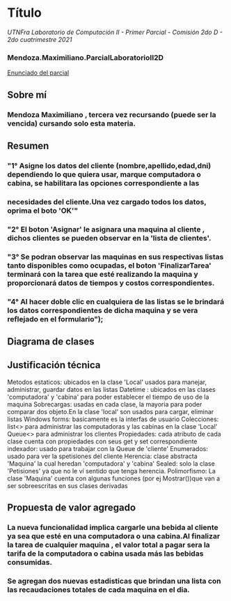 # Título
*UTNFra Laboratorio de Computación II - Primer Parcial - Comisión 2do D - 2do cuatrimestre 2021*

### Mendoza.Maximiliano.ParcialLaboratorioII2D

[Enunciado del parcial](https://codeutnfra.github.io/programacion_2_laboratorio_2_apuntes/docs/evaluaciones/parciales/2d-primer-parcial/)

## Sobre mí
### Mendoza Maximiliano , tercera vez recursando (puede ser la vencida) cursando solo esta materia.

## Resumen

### "1° Asigne los datos del cliente (nombre,apellido,edad,dni) dependiendo lo que quiera usar, marque computadora o cabina, se habilitara las opciones correspondiente a las
### necesidades del cliente.Una vez cargado todos los datos, oprima el boto 'OK'"        
### "2° El boton 'Asignar' le asignara una maquina al cliente , dichos clientes se pueden observar en la 'lista de clientes'.         
### "3° Se podran observar las maquinas en sus respectivas listas tanto disponibles como ocupadas, el boton 'FinalizarTarea' terminará con la tarea que esté realizando la maquina y proporcionará datos de tiempos y costos correspondientes.
### "4° Al hacer doble clic en cualquiera de las listas se le brindará los datos correspondientes de dicha maquina y se vera reflejado en el formulario");

## Diagrama de clases


## Justificación técnica
Metodos estaticos: ubicados en la clase 'Local' usados para manejar, administrar, guardar datos en las listas
Datetime : ubicados en las clases  'computadora' y 'cabina' para poder establecer el tiempo de uso de la maquina
Sobrecargas: usadas en cada clase, la mayoria para poder comparar dos objeto.En la clase 'local' son usados para cargar, eliminar listas
Windows forms: basicamente es la interfas de usuario
Colecciones: list<> para administrar las computadoras y las cabinas  en la clase 'Local' Queue<> para administrar los clientes
Propiedades: cada atributo de cada clase cuenta con propiedades con seus get y set correspondiente
indexador: usado para trabajar con la Queue de 'cliente'
Enumerados: usado para ver la spetisiones del cliente
Herencia: clase abstracta 'Maquina' la cual heredan 'computadora' y 'cabina' 
Sealed: solo la clase 'Petisiones' ya que no le ví sentido que tenga herencia.
Polimorfismo: La clase 'Maquina' cuenta con algunas funciones (por ej Mostrar())que van a ser sobreescritas en sus clases derivadas


## Propuesta de valor agregado
### La nueva funcionalidad implica cargarle una bebida al cliente ya sea que esté en una computadora o una cabina.Al finalizar la tarea de cualquier maquina , el valor total a pagar sera la tarifa de la computadora o cabina usada más las bebidas consumidas.
### Se agregan dos nuevas estadisticas que brindan una lista con las recaudaciones totales de cada maquina en el dia.
